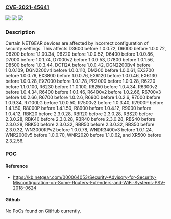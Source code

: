 ### [CVE-2021-45641](https://cve.mitre.org/cgi-bin/cvename.cgi?name=CVE-2021-45641)
![](https://img.shields.io/static/v1?label=Product&message=n%2Fa&color=blue)
![](https://img.shields.io/static/v1?label=Version&message=n%2Fa%20&color=brightgreen)
![](https://img.shields.io/static/v1?label=Vulnerability&message=n%2Fa&color=brightgreen)

### Description

Certain NETGEAR devices are affected by incorrect configuration of security settings. This affects D3600 before 1.0.0.72, D6000 before 1.0.0.72, D6200 before 1.1.00.34, D6220 before 1.0.0.52, D6400 before 1.0.0.86, D7000 before 1.0.1.74, D7000v2 before 1.0.0.53, D7800 before 1.0.1.56, D8500 before 1.0.3.44, DC112A before 1.0.0.42, DGN2200Bv4 before 1.0.0.109, DGN2200v4 before 1.0.0.110, DM200 before 1.0.0.61, EX3700 before 1.0.0.76, EX3800 before 1.0.0.76, EX6120 before 1.0.0.46, EX6130 before 1.0.0.28, EX7000 before 1.0.1.78, PR2000 before 1.0.0.28, R6220 before 1.1.0.100, R6230 before 1.1.0.100, R6250 before 1.0.4.34, R6300v2 before 1.0.4.34, R6400 before 1.0.1.46, R6400v2 before 1.0.2.66, R6700v3 before 1.0.2.66, R6700 before 1.0.2.6, R6900 before 1.0.2.6, R7000 before 1.0.9.34, R7100LG before 1.0.0.50, R7500v2 before 1.0.3.40, R7900P before 1.4.1.50, R8000P before 1.4.1.50, R8900 before 1.0.4.12, R9000 before 1.0.4.12, RBK20 before 2.3.0.28, RBR20 before 2.3.0.28, RBS20 before 2.3.0.28, RBK40 before 2.3.0.28, RBR40 before 2.3.0.28, RBS40 before 2.3.0.28, RBK50 before 2.3.0.32, RBR50 before 2.3.0.32, RBS50 before 2.3.0.32, WN3000RPv2 before 1.0.0.78, WNDR3400v3 before 1.0.1.24, WNR2000v5 before 1.0.0.70, WNR2020 before 1.1.0.62, and XR500 before 2.3.2.56.

### POC

#### Reference
- https://kb.netgear.com/000064053/Security-Advisory-for-Security-Misconfiguration-on-Some-Routers-Extenders-and-WiFi-Systems-PSV-2018-0624

#### Github
No PoCs found on GitHub currently.

